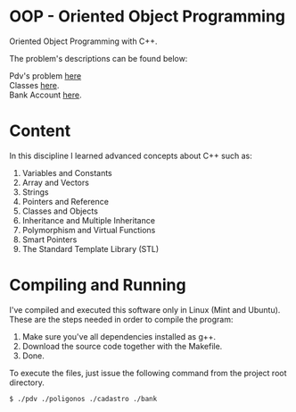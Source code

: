 # OOP - Oriented Object Programming

Oriented Object Programming with C++.

The problem's descriptions can be found below: 

Pdv's problem [here](ROTEIRO_-_PDV.pdf) <br />
Classes [here](ROTEIRO_-_Classes.pdf). <br />
Bank Account [here](Roteiro_Conta_Poupanca.pdf).

# Content

In this discipline I learned advanced concepts about C++ such as:

1. Variables and Constants
2. Array and Vectors
3. Strings
4. Pointers and Reference
5. Classes and Objects
6. Inheritance and Multiple Inheritance
7. Polymorphism and Virtual Functions
8. Smart Pointers
9. The Standard Template Library (STL)

# Compiling and Running

I've compiled and executed this software only in Linux (Mint and Ubuntu). These are the steps needed in order to compile the program:

1. Make sure you've all dependencies installed as g++.
2. Download the source code together with the Makefile.
3. Done.

To execute the files, just issue the following command from the project root directory.

    $ ./pdv ./poligonos ./cadastro ./bank
